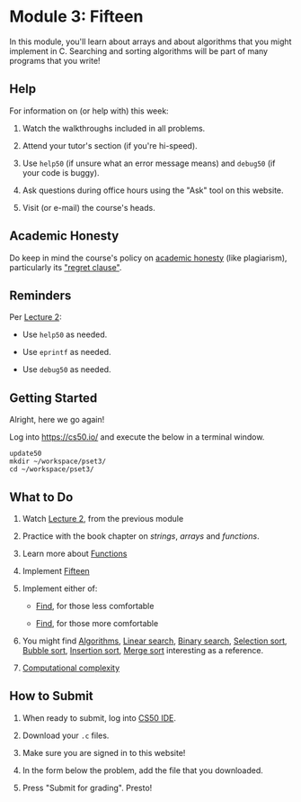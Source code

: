 # Module 3: Fifteen

In this module, you'll learn about arrays and about algorithms that you might implement in C. Searching and sorting algorithms will be part of many programs that you write!

## Help

For information on (or help with) this week:

1. Watch the walkthroughs included in all problems.

2. Attend your tutor's section (if you're hi-speed).

3. Use `help50` (if unsure what an error message means) and `debug50` (if your code is buggy).

4. Ask questions during office hours using the "Ask" tool on this website.

5. Visit (or e-mail) the course's heads.

## Academic Honesty

Do keep in mind the course's policy on [academic honesty](/syllabus#academic_honesty) (like plagiarism), particularly its ["regret clause"](/syllabus#regret).

## Reminders

Per [Lecture 2](/lectures/lecture-2):

* Use `help50` as needed.

* Use `eprintf` as needed.

* Use `debug50` as needed.

## Getting Started

Alright, here we go again!

Log into <https://cs50.io/> and execute the below in a terminal window.

    update50
    mkdir ~/workspace/pset3/
    cd ~/workspace/pset3/

## What to Do

1. Watch [Lecture 2](/lectures/lecture-2), from the previous module

2. Practice with the book chapter on *strings*, *arrays* and *functions*.

3. Learn more about [Functions](https://www.youtube.com/embed/n1glFqt3g38?autoplay=1&rel=0)

4. Implement [Fifteen](/problems/fifteen)

5. Implement either of:

    - [Find](/problems/find-less), for those less comfortable

    - [Find](/problems/find-more), for those more comfortable

6. You might find [Algorithms](https://www.youtube.com/embed/ktWL3nN38ZA?autoplay=1&rel=0), [Linear search](https://www.youtube.com/embed/TwsgCHYmbbA?autoplay=1&rel=0), [Binary search](https://www.youtube.com/embed/T98PIp4omUA?autoplay=1&rel=0), [Selection sort](https://www.youtube.com/embed/3hH8kTHFw2A?autoplay=1&rel=0), [Bubble sort](https://www.youtube.com/embed/RT-hUXUWQ2I?autoplay=1&rel=0), [Insertion sort](https://www.youtube.com/embed/kU9M51eKSX8?autoplay=1&rel=0), [Merge sort](https://www.youtube.com/embed/yF3hMKmCk1A?autoplay=1&rel=0) interesting as a reference.

7. [Computational complexity](https://www.youtube.com/embed/YoZPTyGL2IQ?autoplay=1&rel=0)

## How to Submit

1. When ready to submit, log into [CS50 IDE](https://cs50.io/).

2. Download your `.c` files.

3. Make sure you are signed in to this website!

4. In the form below the problem, add the file that you downloaded.

5. Press "Submit for grading". Presto!
